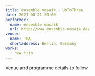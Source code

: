 ```yaml
---
title: ensemble mosaik - UpToThree
date: 2021-08-21 20:00
performer:
  name: ensemble mosaik
  url: http://www.ensemble-mosaik.de/
venue:
  name: TBA
  shortaddress: Berlin, Germany
works:
  - new trio
---
```

Venue and programme details to follow.
